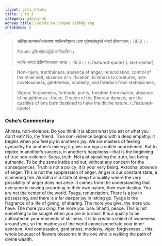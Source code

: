 ```yaml
---
layout: gita_shloka
title: 2 to 3
category: adhyay-16
adhyay_title: Daivāsura Sampad Vibhāg Yog
shlokanum: 2
---
```


> अहिंसा सत्यमक्रोधस्त्यागः शान्तिरपैशुनम्।दया भूतेष्वलोलुप्त्वं मार्दवं ह्रीरचापलम्।।16.2।।<br><br>तेजः क्षमा धृतिः शौचमद्रोहो नातिमानिता।<br><br>भवन्ति सम्पदं दैवीमभिजातस्य भारत।।16.3।।
{:.featured-quote}
{:.text-center}

> Non-injury, truthfulness, absence of anger, renunciation, control of the inner self, absence of vilification, kindness to creatures, non-covetousness, gentleness, modesty, and freedom from restlessness;<br><br>Vigour, forgiveness, fortitude, purity, freedom from malice, absence of haughtiness—these, O scion of the Bharata dynasty, are the qualities of one born destined to have the divine nature.
{:.featured-quote}

### Osho’s Commentary
Ahimsa, non-violence. Do you think it is about what you eat or what you don’t eat? No, my friend. True non-violence begins with a deep empathy. It begins when you feel joy in another’s joy. We are masters of feeling sympathy for another’s misery; it gives our ego a subtle nourishment. But to rejoice in another’s success, in another’s happiness—that is the beginning of true non-violence.
Satya, truth. Not just speaking the truth, but being authentic. To be the same inside and out, without any concern for the consequences. Truth is not a policy; it is your very being.
Akrodha, absence of anger. This is not the suppression of anger. Anger is our constant state, a simmering fire. Akrodha is a state of deep tranquility where the very possibility of anger does not arise. It comes from the understanding that everyone is moving according to their own nature, their own destiny. You are not the center of the world.
Tyaga, renunciation. There is a joy in possessing, and there is a far deeper joy in letting go. Tyaga is the fragrance of a life of giving, of sharing. The more you give, the more you have. The more you cling, the more you lose.
Shanti, peace. This is not something to be sought when you are in turmoil. It is a quality to be cultivated in your moments of stillness. It is to create a shield of awareness around you, so the madness of the world cannot penetrate your inner sanctum.
And compassion, gentleness, modesty, vigor, forgiveness... this whole bouquet of flowers blossoms in the one who is walking the path of divine wealth.
